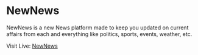 # NewNews
NewNews is a new News platform made to keep you updated on current affairs from each and everything like politics, sports, events, weather, etc.

Visit Live: [NewNews](https://gauravlonari.github.io/NewNews/#/)
